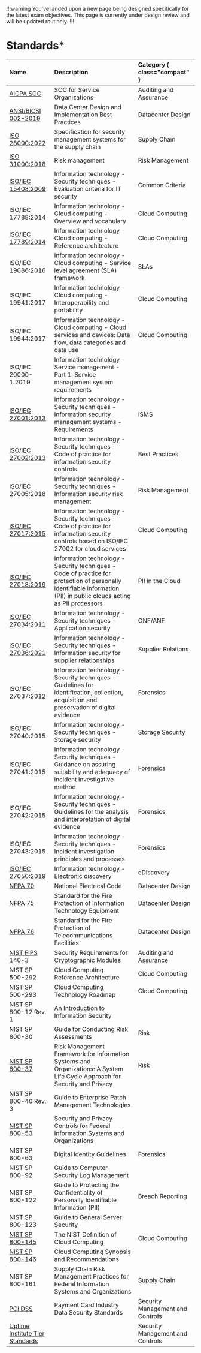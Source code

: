 !!!warning
You've landed upon a new page being designed specifically for the latest exam objectives. This page is currently under design review and will be updated routinely.
!!!

# Standards*

Name | Description | Category { class="compact" }
:--- | :--- | :---
[AICPA SOC](/standards/aicpa-soc.md) | SOC for Service Organizations | Auditing and Assurance
[ANSI/BICSI 002-2019](/standards/ansi-bicsi-002-2019.md) | Data Center Design and Implementation Best Practices | Datacenter Design
[ISO 28000:2022](/standards/iso-28000-2007.md) | Specification for security management systems for the supply chain | Supply Chain
[ISO 31000:2018](/standards/iso-31000-2018.md) | Risk management | Risk Management
[ISO/IEC 15408:2009](/standards/iso-iec-15408-2009.md) | Information technology - Security techniques - Evaluation criteria for IT security | Common Criteria
ISO/IEC 17788:2014 | Information technology - Cloud computing - Overview and vocabulary | Cloud Computing
[ISO/IEC 17789:2014](/standards/iso-iec-17789-2014.md) | Information technology - Cloud computing - Reference architecture | Cloud Computing
ISO/IEC 19086:2016 | Information technology - Cloud computing - Service level agreement (SLA) framework | SLAs
ISO/IEC 19941:2017 | Information technology - Cloud computing - Interoperability and portability | Cloud Computing
ISO/IEC 19944:2017 | Information technology - Cloud computing - Cloud services and devices: Data flow, data categories and data use | Cloud Computing
ISO/IEC 20000-1:2019 | Information technology - Service management - Part 1: Service management system requirements |
[ISO/IEC 27001:2013](/standards/iso-iec-27001-2013.md) | Information technology - Security techniques - Information security management systems - Requirements | ISMS
[ISO/IEC 27002:2013](/standards/iso-iec-27002-2013.md) | Information technology - Security techniques - Code of practice for information security controls | Best Practices
ISO/IEC 27005:2018 | Information technology - Security techniques - Information security risk management | Risk Management
[ISO/IEC 27017:2015](/standards/iso-iec-27017-2015.md) | Information technology - Security techniques - Code of practice for information security controls based on ISO/IEC 27002 for cloud services | Cloud Computing
[ISO/IEC 27018:2019](/standards/iso-iec-27018-2019.md) | Information technology - Security techniques - Code of practice for protection of personally identifiable information (PII) in public clouds acting as PII processors | PII in the Cloud
[ISO/IEC 27034:2011](/standards/iso-iec-27034-2011.md) | Information technology - Security techniques - Application security | ONF/ANF
[ISO/IEC 27036:2021](/standards/iso-iec-27036-2021.md) | Information technology - Security techniques - Information security for supplier relationships | Supplier Relations
ISO/IEC 27037:2012 | Information technology - Security techniques - Guidelines for identification, collection, acquisition and preservation of digital evidence | Forensics
ISO/IEC 27040:2015 | Information technology - Security techniques - Storage security | Storage Security
ISO/IEC 27041:2015 | Information technology - Security techniques - Guidance on assuring suitability and adequacy of incident investigative method | Forensics
ISO/IEC 27042:2015 | Information technology - Security techniques - Guidelines for the analysis and interpretation of digital evidence | Forensics
ISO/IEC 27043:2015 | Information technology - Security techniques - Incident investigation principles and processes | Forensics
[ISO/IEC 27050:2019](/standards/iso-iec-27050-2019.md) | Information technology - Electronic discovery | eDiscovery
[NFPA 70](/standards/nfpa-70.md) | National Electrical Code | Datacenter Design
[NFPA 75](/standards/nfpa-75.md) | Standard for the Fire Protection of Information Technology Equipment | Datacenter Design
[NFPA 76](/standards/nfpa-76.md) | Standard for the Fire Protection of Telecommunications Facilities | Datacenter Design
[NIST FIPS 140-3](/standards/nist-fips-140-3.md) | Security Requirements for Cryptographic Modules | Auditing and Assurance
NIST SP 500-292 | Cloud Computing Reference Architecture | Cloud Computing
NIST SP 500-293 | Cloud Computing Technology Roadmap | Cloud Computing
NIST SP 800-12 Rev. 1 | An Introduction to Information Security |
NIST SP 800-30 | Guide for Conducting Risk Assessments | Risk
[NIST SP 800-37](/standards/nist-sp-800-37.md) | Risk Management Framework for Information Systems and Organizations: A System Life Cycle Approach for Security and Privacy | Risk
NIST SP 800-40 Rev. 3 | Guide to Enterprise Patch Management Technologies |
[NIST SP 800-53](/standards/nist-sp-800-53.md) | Security and Privacy Controls for Federal Information Systems and Organizations |
NIST SP 800-63 | Digital Identity Guidelines | Forensics
NIST SP 800-92 | Guide to Computer Security Log Management |
NIST SP 800-122 | Guide to Protecting the Confidentiality of Personally Identifiable Information (PII) | Breach Reporting
NIST SP 800-123 | Guide to General Server Security |
[NIST SP 800-145](/standards/nist-sp-800-145.md) | The NIST Definition of Cloud Computing | Cloud Computing
[NIST SP 800-146](/standards/nist-sp-800-146.md) | Cloud Computing Synopsis and Recommendations |
NIST SP 800-161 | Supply Chain Risk Management Practices for Federal Information Systems and Organizations | Supply Chain
[PCI DSS](/standards/pci-dss.md) | Payment Card Industry Data Security Standards | Security Management and Controls
[Uptime Institute Tier Standards](/standards/uptime-institute-tier-standards.md) | | Security Management and Controls